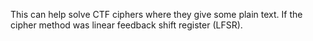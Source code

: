 This can help solve CTF ciphers where they give some plain text. If the cipher method was linear feedback shift register (LFSR).
